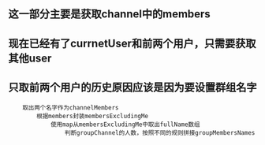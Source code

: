 ##  这一部分主要是获取channel中的members
##  现在已经有了currnetUser和前两个用户，只需要获取其他user
##  只取前两个用户的历史原因应该是因为要设置群组名字
        取出两个名字作为channelMembers
            根据members封装membersExcludingMe
                使用map从membersExcludingMe中取出fullName数组
                    判断groupChannel的人数，按照不同的规则拼接groupMembersNames

